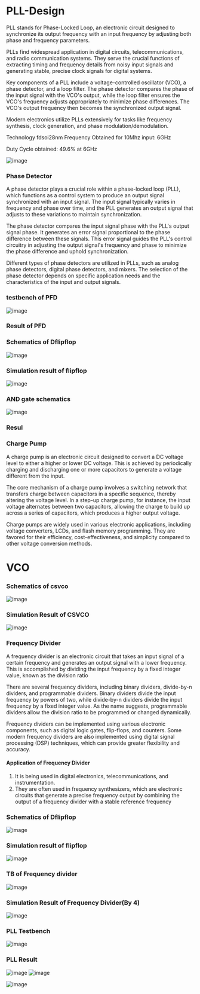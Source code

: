 # PLL-Design
PLL stands for Phase-Locked Loop, an electronic circuit designed to synchronize its output frequency with an input frequency by adjusting both phase and frequency parameters.

PLLs find widespread application in digital circuits, telecommunications, and radio communication systems. They serve the crucial functions of extracting timing and frequency details from noisy input signals and generating stable, precise clock signals for digital systems.

Key components of a PLL include a voltage-controlled oscillator (VCO), a phase detector, and a loop filter. The phase detector compares the phase of the input signal with the VCO's output, while the loop filter ensures the VCO's frequency adjusts appropriately to minimize phase differences. The VCO's output frequency then becomes the synchronized output signal.

Modern electronics utilize PLLs extensively for tasks like frequency synthesis, clock generation, and phase modulation/demodulation.

Technology  fdsoi28nm 
Frequency Obtained for 10Mhz input:    6GHz

Duty Cycle obtained:     49.6% at 6GHz

![image](https://github.com/user-attachments/assets/3099930d-8e79-4cff-8ed5-06c6860bc91b)

### Phase Detector
A phase detector plays a crucial role within a phase-locked loop (PLL), which functions as a control system to produce an output signal synchronized with an input signal. The input signal typically varies in frequency and phase over time, and the PLL generates an output signal that adjusts to these variations to maintain synchronization.

The phase detector compares the input signal phase with the PLL's output signal phase. It generates an error signal proportional to the phase difference between these signals. This error signal guides the PLL's control circuitry in adjusting the output signal's frequency and phase to minimize the phase difference and uphold synchronization.

Different types of phase detectors are utilized in PLLs, such as analog phase detectors, digital phase detectors, and mixers. The selection of the phase detector depends on specific application needs and the characteristics of the input and output signals.
### testbench of PFD
![image](https://github.com/user-attachments/assets/cdda3372-acc4-49fa-8b7d-a058638c5ed3)

### Result of PFD

### Schematics of Dflipflop
![image](https://github.com/user-attachments/assets/60779a71-6e73-41c6-8914-c7b4127f435a)
### Simulation result of flipflop
![image](https://github.com/user-attachments/assets/93d8e01c-acb2-4b13-864a-a0d501f3d9e0)

### AND gate schematics
![image](https://github.com/user-attachments/assets/35a171ce-c448-4c25-849f-bc47c2e1a06a)

### Resul

### Charge Pump
A charge pump is an electronic circuit designed to convert a DC voltage level to either a higher or lower DC voltage. This is achieved by periodically charging and discharging one or more capacitors to generate a voltage different from the input.

The core mechanism of a charge pump involves a switching network that transfers charge between capacitors in a specific sequence, thereby altering the voltage level. In a step-up charge pump, for instance, the input voltage alternates between two capacitors, allowing the charge to build up across a series of capacitors, which produces a higher output voltage.

Charge pumps are widely used in various electronic applications, including voltage converters, LCDs, and flash memory programming. They are favored for their efficiency, cost-effectiveness, and simplicity compared to other voltage conversion methods.
# VCO
### Schematics of csvco
![image](https://github.com/user-attachments/assets/c0cbc2fe-f203-4126-a059-c22306f9ea8c)

### Simulation Result of CSVCO
![image](https://github.com/user-attachments/assets/58719908-a4d8-4a82-8bc7-9f364ea92ebb)

### Frequency Divider
A frequency divider is an electronic circuit that takes an input signal of a certain frequency and generates an output signal with a lower frequency. This is accomplished by dividing the input frequency by a fixed integer value, known as the division ratio

There are several frequency dividers, including binary dividers, divide-by-n dividers, and programmable dividers. Binary dividers divide the input frequency by powers of two, while divide-by-n dividers divide the input frequency by a fixed integer value. As the name suggests, programmable dividers allow the division ratio to be programmed or changed dynamically.

Frequency dividers can be implemented using various electronic components, such as digital logic gates, flip-flops, and counters. Some modern frequency dividers are also implemented using digital signal processing (DSP) techniques, which can provide greater flexibility and accuracy.
#### Application of Frequency Divider
1. It is being used in digital electronics, telecommunications, and instrumentation.
2. They are often used in frequency synthesizers, which are electronic circuits that generate a precise frequency output by combining the output of a frequency divider with a stable reference frequency
### Schematics of Dflipflop
![image](https://github.com/user-attachments/assets/60779a71-6e73-41c6-8914-c7b4127f435a)
### Simulation result of flipflop
![image](https://github.com/user-attachments/assets/93d8e01c-acb2-4b13-864a-a0d501f3d9e0)

### TB of Frequency divider
![image](https://github.com/user-attachments/assets/e6a287de-74c1-4341-995f-07093737591b)
### Simulation Result of Frequency Divider(By 4)
![image](https://github.com/user-attachments/assets/80ce51b1-bc25-4127-8b5f-366075eebeb9)

### PLL Testbench
![image](https://github.com/user-attachments/assets/16936cdf-4b17-4223-ac52-fc9dc4758cd8)

### PLL Result
![image](https://github.com/user-attachments/assets/749a720a-d0b9-49ad-8350-d2a279bac3ce)
![image](https://github.com/user-attachments/assets/796e73bf-9397-4cc7-8eda-c64bd408d342)

![image](https://github.com/user-attachments/assets/569677c2-14c5-43cb-8f84-8c56a4f31132)







